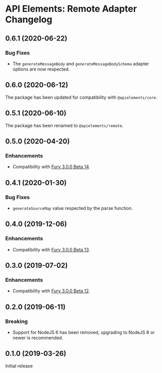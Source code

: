# API Elements: Remote Adapter Changelog

## 0.6.1 (2020-06-22)

### Bug Fixes

- The `generateMessageBody` and `generateMessageBodySchema` adapter options are
  now respected.

## 0.6.0 (2020-06-12)

The package has been updated for compatibility with `@apielements/core`.

## 0.5.1 (2020-06-10)

The package has been renamed to `@apielements/remote`.

## 0.5.0 (2020-04-20)

### Enhancements

- Compatibility with [Fury 3.0.0 Beta 14](https://github.com/apiaryio/api-elements.js/releases/tag/fury@3.0.0-beta.14).

## 0.4.1 (2020-01-30)

### Bug Fixes

- `generateSourceMap` value respected by the parse function.

## 0.4.0 (2019-12-06)

### Enhancements

- Compatibility with [Fury 3.0.0 Beta 13](https://github.com/apiaryio/api-elements.js/releases/tag/fury@3.0.0-beta.13).

## 0.3.0 (2019-07-02)

### Enhancements

- Compatibility with [Fury 3.0.0 Beta 12](https://github.com/apiaryio/api-elements.js/releases/tag/fury@3.0.0-beta.12).

## 0.2.0 (2019-06-11)

### Breaking

- Support for NodeJS 6 has been removed, upgrading to NodeJS 8 or newer is
  recommended.

## 0.1.0 (2019-03-26)

Initial release
